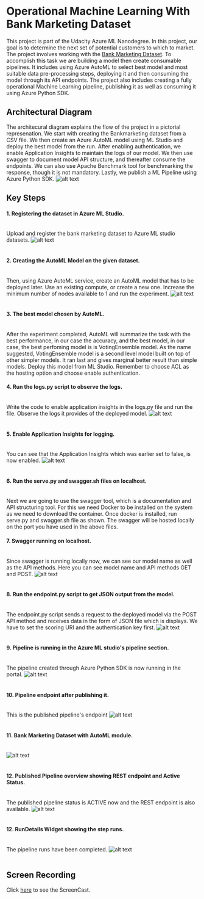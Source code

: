 # Operational Machine Learning With Bank Marketing Dataset

This project is part of the Udacity Azure ML Nanodegree. In this project, our goal is to determine the next set of potential customers to which to market. 
The project involves working with the [Bank Marketing Dataset](https://automlsamplenotebookdata.blob.core.windows.net/automl-sample-notebook-data/bankmarketing_train.csv). To accomplish this task we are building a model then create consumable pipelines. It includes using Azure AutoML to select best model and most suitable data pre-processing steps, deploying it and then consuming the model through its API endpoints. The project also includes creating a fully operational Machine Learning pipeline, publishing it as well as consuming it using Azure Python SDK.

## Architectural Diagram
The architecural diagram explains the flow of the project in a pictorial represenation. We start with creating the Bankmarketing dataset from a CSV file. We then create an Azure AutoML model using ML Studio and deploy the best model from the run. After enabling authentication, we enable Application Insights to maintain the logs of our model. We then use swagger to document model API structure, and thereafter consume the endpoints. We can also use Apache Benchmark tool for benchmarking the response, though it is not mandatory. Lastly, we publish a ML Pipeline using Azure Python SDK. 
![alt text](https://github.com/aulukelvin/nd00333_AZMLND_C2/blob/master/UdacityMLOperationalED.jpg)


## Key Steps
#### 1. Registering the dataset in Azure ML Studio.<br></br>
Upload and register the bank marketing dataset to Azure ML studio datasets.
![alt text](https://github.com/aulukelvin/nd00333_AZMLND_C2/blob/master/Registered_datasets.PNG)
<br></br>

#### 2. Creating the AutoML Model on the given dataset.<br></br>
Then, using Azure AutoML service, create an AutoML model that has to be deployed later. Use an existing compute, or create a new one. Increase the minimum number of nodes available to 1 and run the experiment. 
![alt text](https://github.com/aulukelvin/nd00333_AZMLND_C2/blob/master/Experiment_completed.PNG)
<br></br>

#### 3. The best model chosen by AutoML.<br></br>
After the experiment completed, AutoML will summarize the task with the best performance, in our case the accuracy, and the best model, in our case, the best perfoming model is is VotingEnsemble model. As the name suggested, VotingEnsemble model is a second level model built on top of other simpler models. It ran last and gives marginal better result than simple models.
Deploy this model from ML Studio. Remember to choose ACL as the hosting option and choose enable authentication.

#### 4. Run the logs.py script to observe the logs.<br></br>
Write the code to enable application insights in the logs.py file and run the file. Observe the logs it provides of the deployed model.
![alt text](https://github.com/aulukelvin/nd00333_AZMLND_C2/blob/master/logs.PNG)
<br></br>

#### 5. Enable Application Insights for logging.<br></br>
You can see that the Application Insights which was earlier set to false, is now enabled.
![alt text](https://github.com/aulukelvin/nd00333_AZMLND_C2/blob/master/ApplicationInsightEnabled.PNG)
<br></br>

#### 6. Run the serve.py and swagger.sh files on localhost.<br></br>
Next we are going to use the swagger tool, which is a documentation and API structuring tool. For this we need Docker to be installed on the system as we need to download the container. Once docker is installed, run serve.py and swagger.sh file as shown.
The swagger will be hosted locally on the port you have used in the above files.

#### 7. Swagger running on localhost.<br></br>
Since swagger is running locally now, we can see our model name as well as the API methods.
Here you can see model name and API methods GET and POST.
![alt text](https://github.com/aulukelvin/nd00333_AZMLND_C2/blob/master/swagger.PNG)
<br></br>

#### 8. Run the endpoint.py script to get JSON output from the model.<br></br>
The endpoint.py script sends a request to the deployed model via the POST API method and receives data in the form of JSON file which is displays. We have to set the scoring URI and the authentication key first. 
![alt text](https://github.com/aulukelvin/nd00333_AZMLND_C2/blob/master/Endpoint_consumption.PNG)
<br></br>

#### 9. Pipeline is running in the Azure ML studio's pipeline section.<br></br>
The pipeline created through Azure Python SDK is now running in the portal.
![alt text](https://github.com/aulukelvin/nd00333_AZMLND_C2/blob/master/running_pipeline.PNG)
<br></br>

#### 10. Pipeline endpoint after publishing it.<br></br>
This is the published pipeline's endpoint 
![alt text](https://github.com/aulukelvin/nd00333_AZMLND_C2/blob/master/pipeline_endpoint.PNG)
<br></br>

#### 11. Bank Marketing Dataset with AutoML module. <br></br>
![alt text](https://github.com/aulukelvin/nd00333_AZMLND_C2/blob/master/dataset_with_Automl.PNG)
<br></br>

#### 12. Published Pipeline overview showing REST endpoint and Active Status. <br></br>
The published pipeline status is ACTIVE now and the REST endpoint is also available.
![alt text](https://github.com/aulukelvin/nd00333_AZMLND_C2/blob/master/pipeline_endpoint.PNG)
<br></br>

#### 12. RunDetails Widget showing the step runs.  <br></br>
The pipeline runs have been completed.
![alt text](https://github.com/aulukelvin/nd00333_AZMLND_C2/blob/master/RunDetails.PNG)
<br></br>


## Screen Recording
Click [here]() to see the ScreenCast.
